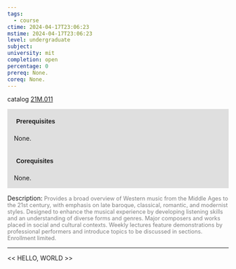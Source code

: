 ```yaml
---
tags:
  - course
ctime: 2024-04-17T23:06:23
mstime: 2024-04-17T23:06:23
level: undergraduate
subject: 
university: mit
completion: open
percentage: 0
prereq: None.
coreq: None.
---
```


catalog [21M.011](http://student.mit.edu/catalog/m21Ma.html#21M.011)

<span style="display: block; padding: 15px; background-color: rgb(100, 100, 100, 0.2);"><font id="m_prereq2495_0" style="display: block; font-family: Arial, sans-serif; font-weight: bold; padding: 5px">Prerequisites</font><br><span id="prereq2495_0">None.</span></span>
<span style="display: block; padding: 15px; background-color: rgb(100, 100, 100, 0.2);"><font id="m_coreq2495_0" style="display: block; font-family: Arial, sans-serif; font-weight: bold; padding: 5px">Corequisites</font><br><span id="coreq2495_0">None.</span></span>

<font style="">Description:</font>
<font style="color: grey; font-size: 0.8rem;">Provides a broad overview of Western music from the Middle Ages to the 21st century, with emphasis on late baroque, classical, romantic, and modernist styles. Designed to enhance the musical experience by developing listening skills and an understanding of diverse forms and genres. Major composers and works placed in social and cultural contexts. Weekly lectures feature demonstrations by professional performers and introduce topics to be discussed in sections. Enrollment limited.</font>



---

<< HELLO, WORLD >>
